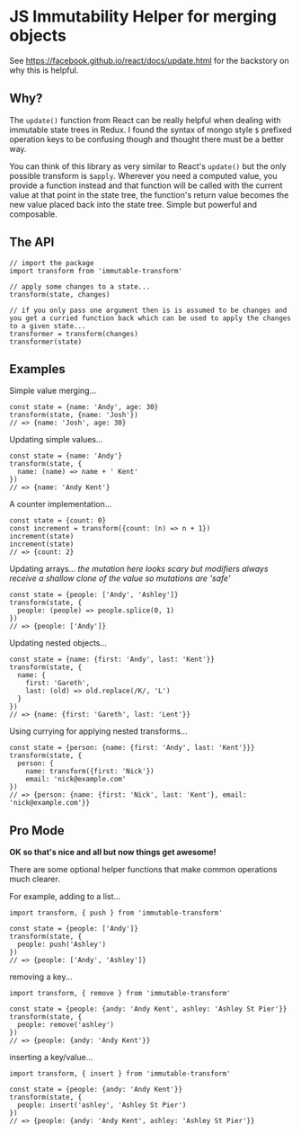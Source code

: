 # JS Immutability Helper for merging objects

See https://facebook.github.io/react/docs/update.html for the backstory on why this is helpful.


## Why?

The `update()` function from React can be really helpful when dealing with immutable state trees in Redux. I found the syntax of mongo style `$` prefixed operation keys to be confusing though and thought there must be a better way.

You can think of this library as very similar to React's `update()` but the only possible transform is `$apply`. Wherever you need a computed value, you provide a function instead and that function will be called with the current value at that point in the state tree, the function's return value becomes the new value placed back into the state tree. Simple but powerful and composable.


## The API

    // import the package
    import transform from 'immutable-transform'

    // apply some changes to a state...
    transform(state, changes)

    // if you only pass one argument then is is assumed to be changes and you get a curried function back which can be used to apply the changes to a given state...
    transformer = transform(changes)
    transformer(state)


## Examples

Simple value merging...

    const state = {name: 'Andy', age: 30}
    transform(state, {name: 'Josh'})
    // => {name: 'Josh', age: 30}

Updating simple values...

    const state = {name: 'Andy'}
    transform(state, {
      name: (name) => name + ' Kent'
    })
    // => {name: 'Andy Kent'}

A counter implementation...

    const state = {count: 0}
    const increment = transform({count: (n) => n + 1})
    increment(state)
    increment(state)
    // => {count: 2}

Updating arrays...
_the mutation here looks scary but modifiers always receive a shallow clone of the value so mutations are 'safe'_

    const state = {people: ['Andy', 'Ashley']}
    transform(state, {
      people: (people) => people.splice(0, 1)
    })
    // => {people: ['Andy']}

Updating nested objects...

    const state = {name: {first: 'Andy', last: 'Kent'}}
    transform(state, {
      name: {
        first: 'Gareth',
        last: (old) => old.replace(/K/, 'L')
      }
    })
    // => {name: {first: 'Gareth', last: 'Lent'}}

Using currying for applying nested transforms...

    const state = {person: {name: {first: 'Andy', last: 'Kent'}}}
    transform(state, {
      person: {
        name: transform({first: 'Nick'})
        email: 'nick@example.com'
    })
    // => {person: {name: {first: 'Nick', last: 'Kent'}, email: 'nick@example.com'}}



## Pro Mode

**OK so that's nice and all but now things get awesome!**

There are some optional helper functions that make common operations much clearer.

For example, adding to a list...

    import transform, { push } from 'immutable-transform'

    const state = {people: ['Andy']}
    transform(state, {
      people: push('Ashley')
    })
    // => {people: ['Andy', 'Ashley']}

removing a key...

    import transform, { remove } from 'immutable-transform'

    const state = {people: {andy: 'Andy Kent', ashley: 'Ashley St Pier'}}
    transform(state, {
      people: remove('ashley')
    })
    // => {people: {andy: 'Andy Kent'}}

inserting a key/value...

    import transform, { insert } from 'immutable-transform'

    const state = {people: {andy: 'Andy Kent'}}
    transform(state, {
      people: insert('ashley', 'Ashley St Pier')
    })
    // => {people: {andy: 'Andy Kent', ashley: 'Ashley St Pier'}}
